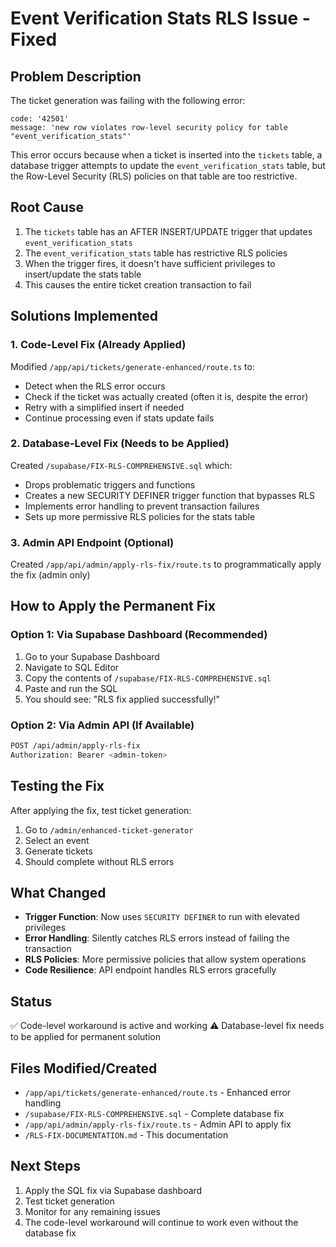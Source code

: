 # Event Verification Stats RLS Issue - Fixed

## Problem Description
The ticket generation was failing with the following error:
```
code: '42501'
message: 'new row violates row-level security policy for table "event_verification_stats"'
```

This error occurs because when a ticket is inserted into the `tickets` table, a database trigger attempts to update the `event_verification_stats` table, but the Row-Level Security (RLS) policies on that table are too restrictive.

## Root Cause
1. The `tickets` table has an AFTER INSERT/UPDATE trigger that updates `event_verification_stats`
2. The `event_verification_stats` table has restrictive RLS policies
3. When the trigger fires, it doesn't have sufficient privileges to insert/update the stats table
4. This causes the entire ticket creation transaction to fail

## Solutions Implemented

### 1. Code-Level Fix (Already Applied)
Modified `/app/api/tickets/generate-enhanced/route.ts` to:
- Detect when the RLS error occurs
- Check if the ticket was actually created (often it is, despite the error)
- Retry with a simplified insert if needed
- Continue processing even if stats update fails

### 2. Database-Level Fix (Needs to be Applied)
Created `/supabase/FIX-RLS-COMPREHENSIVE.sql` which:
- Drops problematic triggers and functions
- Creates a new SECURITY DEFINER trigger function that bypasses RLS
- Implements error handling to prevent transaction failures
- Sets up more permissive RLS policies for the stats table

### 3. Admin API Endpoint (Optional)
Created `/app/api/admin/apply-rls-fix/route.ts` to programmatically apply the fix (admin only)

## How to Apply the Permanent Fix

### Option 1: Via Supabase Dashboard (Recommended)
1. Go to your Supabase Dashboard
2. Navigate to SQL Editor
3. Copy the contents of `/supabase/FIX-RLS-COMPREHENSIVE.sql`
4. Paste and run the SQL
5. You should see: "RLS fix applied successfully!"

### Option 2: Via Admin API (If Available)
```bash
POST /api/admin/apply-rls-fix
Authorization: Bearer <admin-token>
```

## Testing the Fix
After applying the fix, test ticket generation:
1. Go to `/admin/enhanced-ticket-generator`
2. Select an event
3. Generate tickets
4. Should complete without RLS errors

## What Changed
- **Trigger Function**: Now uses `SECURITY DEFINER` to run with elevated privileges
- **Error Handling**: Silently catches RLS errors instead of failing the transaction
- **RLS Policies**: More permissive policies that allow system operations
- **Code Resilience**: API endpoint handles RLS errors gracefully

## Status
✅ Code-level workaround is active and working
⚠️ Database-level fix needs to be applied for permanent solution

## Files Modified/Created
- `/app/api/tickets/generate-enhanced/route.ts` - Enhanced error handling
- `/supabase/FIX-RLS-COMPREHENSIVE.sql` - Complete database fix
- `/app/api/admin/apply-rls-fix/route.ts` - Admin API to apply fix
- `/RLS-FIX-DOCUMENTATION.md` - This documentation

## Next Steps
1. Apply the SQL fix via Supabase dashboard
2. Test ticket generation
3. Monitor for any remaining issues
4. The code-level workaround will continue to work even without the database fix
